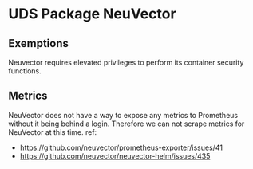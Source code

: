 # UDS Package NeuVector

## Exemptions

Neuvector requires elevated privileges to perform its container security functions.

## Metrics

NeuVector does not have a way to expose any metrics to Prometheus without it being behind  a login.  Therefore we can not scrape metrics for NeuVector at this time.
ref:
- https://github.com/neuvector/prometheus-exporter/issues/41
- https://github.com/neuvector/neuvector-helm/issues/435
